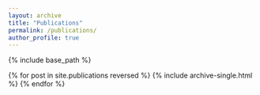 ```yaml
---
layout: archive
title: "Publications"
permalink: /publications/
author_profile: true
---
```





{% include base_path %}

{% for post in site.publications reversed %}
  {% include archive-single.html %}
{% endfor %}



<!-- ## Other Publications

{% for post in site.other-publications reversed %}
  {% include archive-single.html %}
{% endfor %}

{% if site.author.googlescholar %}
You can also find my articles on <a href="{{ site.author.googlescholar }}">my Google Scholar profile</a>.
{% endif %} -->